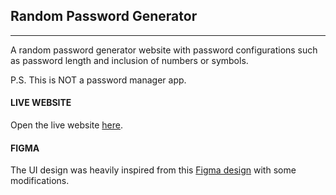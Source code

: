 ## Random Password Generator
--------------------
A random password generator website with password configurations such as password length and inclusion of numbers or symbols. 

P.S. This is NOT a password manager app.

#### LIVE WEBSITE
Open the live website <a href="https://random-passwordinator.netlify.app/">here</a>.

#### FIGMA
The UI design was heavily inspired from this <a href="https://www.figma.com/design/NEj9JDycMjF3XKXq7swoc9/Random-Password-Generator-(New-version)">Figma design</a> with some modifications.
